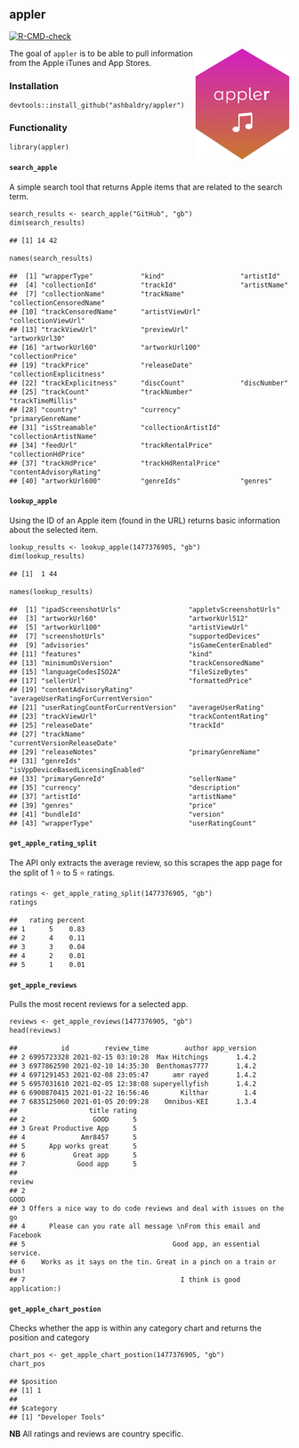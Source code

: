 
## appler

<!-- badges: start -->

[![R-CMD-check](https://github.com/ashbaldry/appler/workflows/R-CMD-check/badge.svg)](https://github.com/ashbaldry/appler/actions)
<!-- [![Codecov test coverage](https://codecov.io/gh/ashbaldry/appler/branch/main/graph/badge.svg)](https://codecov.io/gh/ashbaldry/appler?branch=main) -->

<!-- badges: end -->

<img src="./img/appler.png" height="200" align="right"/>

The goal of `appler` is to be able to pull information from the Apple
iTunes and App Stores.

### Installation

    devtools::install_github("ashbaldry/appler")

### Functionality

    library(appler)

#### `search_apple`

A simple search tool that returns Apple items that are related to the
search term.

    search_results <- search_apple("GitHub", "gb")
    dim(search_results)

    ## [1] 14 42

    names(search_results)

    ##  [1] "wrapperType"            "kind"                   "artistId"              
    ##  [4] "collectionId"           "trackId"                "artistName"            
    ##  [7] "collectionName"         "trackName"              "collectionCensoredName"
    ## [10] "trackCensoredName"      "artistViewUrl"          "collectionViewUrl"     
    ## [13] "trackViewUrl"           "previewUrl"             "artworkUrl30"          
    ## [16] "artworkUrl60"           "artworkUrl100"          "collectionPrice"       
    ## [19] "trackPrice"             "releaseDate"            "collectionExplicitness"
    ## [22] "trackExplicitness"      "discCount"              "discNumber"            
    ## [25] "trackCount"             "trackNumber"            "trackTimeMillis"       
    ## [28] "country"                "currency"               "primaryGenreName"      
    ## [31] "isStreamable"           "collectionArtistId"     "collectionArtistName"  
    ## [34] "feedUrl"                "trackRentalPrice"       "collectionHdPrice"     
    ## [37] "trackHdPrice"           "trackHdRentalPrice"     "contentAdvisoryRating" 
    ## [40] "artworkUrl600"          "genreIds"               "genres"

#### `lookup_apple`

Using the ID of an Apple item (found in the URL) returns basic
information about the selected item.

    lookup_results <- lookup_apple(1477376905, "gb")
    dim(lookup_results)

    ## [1]  1 44

    names(lookup_results)

    ##  [1] "ipadScreenshotUrls"                 "appletvScreenshotUrls"             
    ##  [3] "artworkUrl60"                       "artworkUrl512"                     
    ##  [5] "artworkUrl100"                      "artistViewUrl"                     
    ##  [7] "screenshotUrls"                     "supportedDevices"                  
    ##  [9] "advisories"                         "isGameCenterEnabled"               
    ## [11] "features"                           "kind"                              
    ## [13] "minimumOsVersion"                   "trackCensoredName"                 
    ## [15] "languageCodesISO2A"                 "fileSizeBytes"                     
    ## [17] "sellerUrl"                          "formattedPrice"                    
    ## [19] "contentAdvisoryRating"              "averageUserRatingForCurrentVersion"
    ## [21] "userRatingCountForCurrentVersion"   "averageUserRating"                 
    ## [23] "trackViewUrl"                       "trackContentRating"                
    ## [25] "releaseDate"                        "trackId"                           
    ## [27] "trackName"                          "currentVersionReleaseDate"         
    ## [29] "releaseNotes"                       "primaryGenreName"                  
    ## [31] "genreIds"                           "isVppDeviceBasedLicensingEnabled"  
    ## [33] "primaryGenreId"                     "sellerName"                        
    ## [35] "currency"                           "description"                       
    ## [37] "artistId"                           "artistName"                        
    ## [39] "genres"                             "price"                             
    ## [41] "bundleId"                           "version"                           
    ## [43] "wrapperType"                        "userRatingCount"

#### `get_apple_rating_split`

The API only extracts the average review, so this scrapes the app page
for the split of 1 :star: to 5 :star: ratings.

    ratings <- get_apple_rating_split(1477376905, "gb")
    ratings

    ##   rating percent
    ## 1      5    0.83
    ## 2      4    0.11
    ## 3      3    0.04
    ## 4      2    0.01
    ## 5      1    0.01

#### `get_apple_reviews`

Pulls the most recent reviews for a selected app.

    reviews <- get_apple_reviews(1477376905, "gb")
    head(reviews)

    ##           id         review_time         author app_version
    ## 2 6995723328 2021-02-15 03:10:28  Max Hitchings       1.4.2
    ## 3 6977862590 2021-02-10 14:35:30  Benthomas7777       1.4.2
    ## 4 6971291453 2021-02-08 23:05:47      amr rayed       1.4.2
    ## 5 6957031610 2021-02-05 12:38:08 superyellyfish       1.4.2
    ## 6 6900870415 2021-01-22 16:56:46        Kilthar         1.4
    ## 7 6835125060 2021-01-05 20:09:28    Omnibus-KEI       1.3.4
    ##                  title rating
    ## 2                 GOOD      5
    ## 3 Great Productive App      5
    ## 4              Amr8457      5
    ## 5      App works great      5
    ## 6            Great app      5
    ## 7             Good app      5
    ##                                                                review
    ## 2                                                                GOOD
    ## 3 Offers a nice way to do code reviews and deal with issues on the go
    ## 4      Please can you rate all message \nFrom this email and Facebook
    ## 5                                     Good app, an essential service.
    ## 6    Works as it says on the tin. Great in a pinch on a train or bus!
    ## 7                                       I think is good application:)

#### `get_apple_chart_postion`

Checks whether the app is within any category chart and returns the
position and category

    chart_pos <- get_apple_chart_postion(1477376905, "gb")
    chart_pos

    ## $position
    ## [1] 1
    ## 
    ## $category
    ## [1] "Developer Tools"

**NB** All ratings and reviews are country specific.

